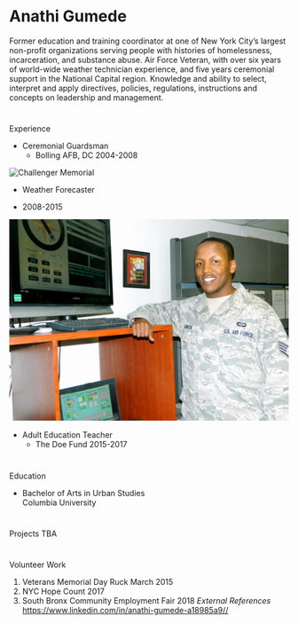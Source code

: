 #   **Anathi Gumede** 
<p> Former education and training coordinator at one of New York City’s largest non-profit organizations serving people with histories of homelessness, incarceration, and substance abuse. Air Force Veteran, with over six years of world-wide weather technician experience, and five years ceremonial support in the National Capital region. Knowledge and ability to select, interpret and apply directives, policies, regulations, instructions and concepts on leadership and management.
<p>

#
Experience
* Ceremonial Guardsman
  - Bolling AFB, DC 2004-2008
  
![Challenger Memorial](http://cache.boston.com/bonzai-fba/AP_Photo/2006/01/28/1138475136_3258.jpg)
 
 
 * Weather Forecaster
  - 2008-2015

![WxForecasterUSAGHumphreysROK](120313-F-MJ348-001.jpeg) 
  
 * Adult Education Teacher
    - The Doe Fund 2015-2017
#
Education
* Bachelor of Arts in Urban Studies                        
  Columbia University                                       
#                                                          
Projects
TBA
#
Volunteer Work
  1. Veterans Memorial Day Ruck March 2015
  2. NYC Hope Count 2017
  3. South Bronx Community Employment Fair 2018
_External References_
<https://www.linkedin.com/in/anathi-gumede-a18985a9//>



